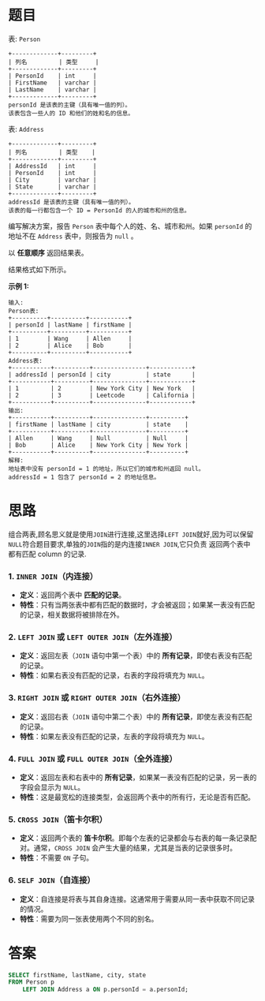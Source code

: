 # 题目

表: `Person`

```
+-------------+---------+
| 列名         | 类型     |
+-------------+---------+
| PersonId    | int     |
| FirstName   | varchar |
| LastName    | varchar |
+-------------+---------+
personId 是该表的主键（具有唯一值的列）。
该表包含一些人的 ID 和他们的姓和名的信息。
```

 

表: `Address`

```
+-------------+---------+
| 列名         | 类型    |
+-------------+---------+
| AddressId   | int     |
| PersonId    | int     |
| City        | varchar |
| State       | varchar |
+-------------+---------+
addressId 是该表的主键（具有唯一值的列）。
该表的每一行都包含一个 ID = PersonId 的人的城市和州的信息。
```

 

编写解决方案，报告 `Person` 表中每个人的姓、名、城市和州。如果 `personId` 的地址不在 `Address` 表中，则报告为 `null` 。

以 **任意顺序** 返回结果表。

结果格式如下所示。

 

**示例 1:**

```
输入: 
Person表:
+----------+----------+-----------+
| personId | lastName | firstName |
+----------+----------+-----------+
| 1        | Wang     | Allen     |
| 2        | Alice    | Bob       |
+----------+----------+-----------+
Address表:
+-----------+----------+---------------+------------+
| addressId | personId | city          | state      |
+-----------+----------+---------------+------------+
| 1         | 2        | New York City | New York   |
| 2         | 3        | Leetcode      | California |
+-----------+----------+---------------+------------+
输出: 
+-----------+----------+---------------+----------+
| firstName | lastName | city          | state    |
+-----------+----------+---------------+----------+
| Allen     | Wang     | Null          | Null     |
| Bob       | Alice    | New York City | New York |
+-----------+----------+---------------+----------+
解释: 
地址表中没有 personId = 1 的地址，所以它们的城市和州返回 null。
addressId = 1 包含了 personId = 2 的地址信息。
```



# 思路

组合两表,顾名思义就是使用`JOIN`进行连接,这里选择`LEFT JOIN`就好,因为可以保留`NULL`符合题目要求,单独的`JOIN`指的是内连接`INNER JOIN`,它只负责 返回两个表中都有匹配 column 的记录.



### 1. **`INNER JOIN`**（内连接）

- **定义**：返回两个表中 **匹配的记录**。
- **特性**：只有当两张表中都有匹配的数据时，才会被返回；如果某一表没有匹配的记录，相关数据将被排除在外。

### 2. **`LEFT JOIN`** 或 **`LEFT OUTER JOIN`**（左外连接）

- **定义**：返回左表（`JOIN` 语句中第一个表）中的 **所有记录**，即使右表没有匹配的记录。
- **特性**：如果右表没有匹配的记录，右表的字段将填充为 `NULL`。

### 3. **`RIGHT JOIN`** 或 **`RIGHT OUTER JOIN`**（右外连接）

- **定义**：返回右表（`JOIN` 语句中第二个表）中的 **所有记录**，即使左表没有匹配的记录。
- **特性**：如果左表没有匹配的记录，左表的字段将填充为 `NULL`。

### 4. **`FULL JOIN` 或 `FULL OUTER JOIN`**（全外连接）

- **定义**：返回左表和右表中的 **所有记录**，如果某一表没有匹配的记录，另一表的字段会显示为 `NULL`。
- **特性**：这是最宽松的连接类型，会返回两个表中的所有行，无论是否有匹配。

### 5. **`CROSS JOIN`**（笛卡尔积）

- **定义**：返回两个表的 **笛卡尔积**。即每个左表的记录都会与右表的每一条记录配对。通常，`CROSS JOIN` 会产生大量的结果，尤其是当表的记录很多时。
- **特性**：不需要 `ON` 子句。

### 6. **`SELF JOIN`**（自连接）

- **定义**：自连接是将表与其自身连接。这通常用于需要从同一表中获取不同记录的情况。
- **特性**：需要为同一张表使用两个不同的别名。



# 答案



```sql
SELECT firstName, lastName, city, state
FROM Person p
	LEFT JOIN Address a ON p.personId = a.personId;
```

